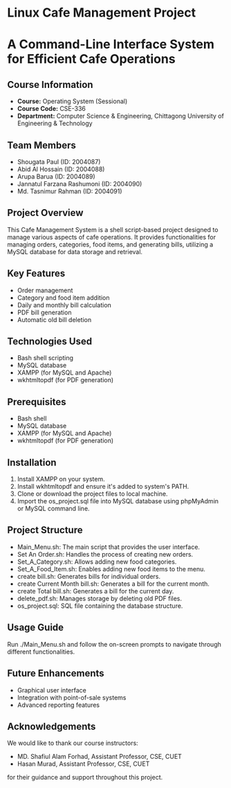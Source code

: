 # Linux Cafe Management Project
# A Command-Line Interface System for Efficient Cafe Operations

## Course Information
- **Course:** Operating System (Sessional)
- **Course Code:** CSE-336
- **Department:** Computer Science & Engineering, Chittagong University of Engineering & Technology

## Team Members
- Shougata Paul (ID: 2004087)
- Abid Al Hossain (ID: 2004088)
- Arupa Barua (ID: 2004089)
- Jannatul Farzana Rashumoni (ID: 2004090)
- Md. Tasnimur Rahman (ID: 2004091)

## Project Overview
This Cafe Management System is a shell script-based project designed to manage various aspects of cafe operations. It provides functionalities for managing orders, categories, food items, and generating bills, utilizing a MySQL database for data storage and retrieval.

## Key Features
- Order management
- Category and food item addition
- Daily and monthly bill calculation
- PDF bill generation
- Automatic old bill deletion

## Technologies Used
- Bash shell scripting
- MySQL database
- XAMPP (for MySQL and Apache)
- wkhtmltopdf (for PDF generation)

## Prerequisites
- Bash shell
- MySQL database
- XAMPP (for MySQL and Apache)
- wkhtmltopdf (for PDF generation)

## Installation
1. Install XAMPP on your system.
2. Install wkhtmltopdf and ensure it's added to system's PATH.
3. Clone or download the project files to local machine.
4. Import the os_project.sql file into MySQL database using phpMyAdmin or MySQL command line.

## Project Structure
- Main_Menu.sh: The main script that provides the user interface.
- Set An Order.sh: Handles the process of creating new orders.
- Set_A_Category.sh: Allows adding new food categories.
- Set_A_Food_Item.sh: Enables adding new food items to the menu.
- create bill.sh: Generates bills for individual orders.
- create Current Month bill.sh: Generates a bill for the current month.
- create Total bill.sh: Generates a bill for the current day.
- delete_pdf.sh: Manages storage by deleting old PDF files.
- os_project.sql: SQL file containing the database structure.

## Usage Guide
Run ./Main_Menu.sh and follow the on-screen prompts to navigate through different functionalities.

## Future Enhancements
- Graphical user interface
- Integration with point-of-sale systems
- Advanced reporting features

## Acknowledgements
We would like to thank our course instructors:
- MD. Shafiul Alam Forhad, Assistant Professor, CSE, CUET
- Hasan Murad, Assistant Professor, CSE, CUET

for their guidance and support throughout this project.
